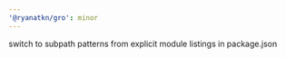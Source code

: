 ```yaml
---
'@ryanatkn/gro': minor
---
```


switch to subpath patterns from explicit module listings in package.json

